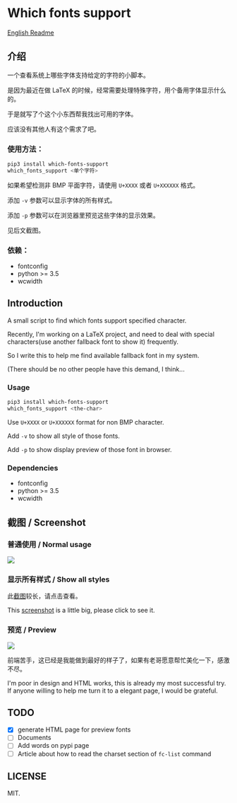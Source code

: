 # Which fonts support

[English Readme](#introduction)

## 介绍

一个查看系统上哪些字体支持给定的字符的小脚本。

是因为最近在做 LaTeX 的时候，经常需要处理特殊字符，用个备用字体显示什么的。

于是就写了个这个小东西帮我找出可用的字体。

应该没有其他人有这个需求了吧。

### 使用方法：

```bash
pip3 install which-fonts-support
which_fonts_support <单个字符>
```

如果希望检测非 BMP 平面字符，请使用 `U+XXXX` 或者 `U+XXXXXX` 格式。

添加 `-v` 参数可以显示字体的所有样式。

添加 `-p` 参数可以在浏览器里预览这些字体的显示效果。

见后文截图。

### 依赖：

* fontconfig
* python >= 3.5
* wcwidth

## Introduction

A small script to find which fonts support specified character.

Recently, I'm working on a LaTeX project, and need to deal with special characters(use another fallback font to show it) frequently.

So I write this to help me find available fallback font in my system.

(There should be no other people have this demand, I think...

### Usage

```bash
pip3 install which-fonts-support
which_fonts_support <the-char>
```

Use `U+XXXX` or `U+XXXXXX` format for non BMP character.

Add `-v` to show all style of those fonts.

Add `-p` to show display preview of those font in browser.

### Dependencies

* fontconfig
* python >= 3.5
* wcwidth

## 截图 / Screenshot

### 普通使用 / Normal usage

![][screen-shot-normal]

### 显示所有样式 / Show all styles

此[截图][screen-shot-verbose]较长，请点击查看。

This [screenshot][screen-shot-verbose] is a little big, please click to see it.

### 预览 / Preview

![][screen-shot-preview]

前端苦手，这已经是我能做到最好的样子了，如果有老哥愿意帮忙美化一下，感激不尽。

I'm poor in design and HTML works, this is already my most successful try. If anyone willing to help me turn it to a elegant page, I would be grateful.  

## TODO

- [x] generate HTML page for preview fonts
- [ ] Documents
- [ ] Add words on pypi page
- [ ] Article about how to read the charset section of `fc-list` command

## LICENSE

MIT.

[screen-shot-normal]: https://i.loli.net/2018/11/01/5bdb06aa01fb8.jpg
[screen-shot-verbose]: https://i.loli.net/2018/11/01/5bdb06ab906fc.jpg
[screen-shot-preview]: https://i.loli.net/2018/11/01/5bdb06aab5f1e.jpg
